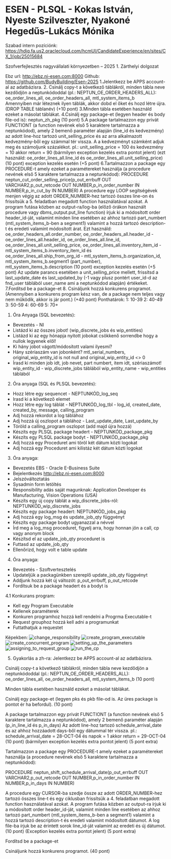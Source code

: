 # ESEN - PLSQL - Kokas István, Nyeste Szilveszter, Nyakoné Hegedűs-Lukács Mónika

Szabad intern pozíciónk: https://hdjq.fa.us2.oraclecloud.com/hcmUI/CandidateExperience/en/sites/CX_1/job/25015684

Szofverfejlesztés nagyvállalati környezetben – 2025 1. Zárthelyi dolgozat

Ebz url: http://ebz.ni-esen.com:8000
Github: https://github.com/BudyBuilding/Esen-2025
1.Jelentkezz be APPS account-al az adatbázisra.
2. Csinálj copy-t a következő táblákról, minden tábla neve kezdődjön a neptunkódoddal (pl.: NEPTUN_OE_ORDER_HEADERS_ALL): oe_order_lines_all, oe_order_headers_all, mtl_system_items_b  
Amennyiben már léteznek ilyen táblák, akkor dobd el őket és hozd létre újra. (DROP TABLE táblanév) (+10 pont)
3.Minden tábla esetében használd ezeket a másolat táblákat.
4.Csinálj egy package-et (legyen header és body file-od is): neptun_zh_pkg (10 pont)
5.A package tartalmazzon egy privát FUNCTIONT (a function nevének első 5 karaktere tartalmazza a neptunkódod), amely 2 bemenő paraméter alapján (line_id és kedvezmény) az adott line-hoz tartozó unit_selling_price és az arra alkalmazott kedvezmény-ből egy számmal tér vissza. A a kedvezményt számként adjuk meg és számoljunk százalékot. pl.: unit_selling_price = 100 és kedvezmény = 10 akkor return = 90 (bármilyen exception kezelés extra pontot jelent) (ezt használd: oe_order_lines_all.line_id és oe_order_lines_all.unit_selling_price) 
(10 pont) exception kezelés esetén (+5 pont)
6.Tartalmazzon a package egy PROCEDURE-t amely ezeket a paramétereket használja (a procedure nevének első 5 karaktere tartalmazza a neptunkódod):
PROCEDURE neptun_cut_order_selling_price(p_out_errbuff OUT VARCHAR2,p_out_retcode OUT NUMBER,p_in_order_number IN NUMBER,p_in_cut_by IN NUMBER)
A procedure egy LOOP segítségévek menjen végig az adott ORDER_NUMBER-hez tartozó összes line-on és frissítsük a 5. feladatban megadott function használatával azokat. A program futása közben az output-ra/log-ba (előző órákon használt procedure vagy dbms_output.put_line function) írjuk ki a módosított order header_id-ját, valamint minden line esetében az ahhoz tartozó part_numbert (mtl_system_items_b-ben a segment1) valamint a hozzá tartozó description-t és eredeti valamint módosított árat. 
Ezt használd: oe_order_headers_all.order_number, oe_order_headers_all.header_id - oe_order_lines_all.header_id, oe_order_lines_all.line_id,  oe_order_lines_all.unit_selling_price,  oe_order_lines_all.inventory_item_id - mtl_system_items_b.inventory_item_id és oe_order_lines_all.ship_from_org_id - mtl_system_items_b.organization_id, mtl_system_items_b.segment1 (part_number), mtl_system_items_b.description
 (10 pont) exception kezelés esetén (+5 pont)
Az update parancs esetében a unit_selling_price mellett, frissítsd a last_update_date és last_updated_by (-1 vagy plusz pontért user_id-d az fnd_user táblából user_name ami a neptunkódod alapján) értékeket.
7.Fordítsd be a package-et
8. Csináljunk hozzá konkurens programot. (Amennyiben a konkurens program kész van, de a package nem teljes vagy nem működik, akkor is jár pont.) (+40 pont)
Ponthatárok:
1: 10-39
2: 40-49 
3: 50-59
4: 60-69
5: 70+




1. Óra Anyaga (SQL bevezetés):
  - Bevezetés - NI 
  - Listázd ki az összes jobot! (wip_discrete_jobs és wip_entities)
  - Listázd ki az egy hónapja nyitott jobokat csökkenő sorrendbe hogy a nullok legyenek elől!
  - Ki hány jobot vágott/módosított valami ilyesmi?
  - Hány szériaszám van jobonként? mtl_serial_numbers, original_wip_entity_id is not null and original_wip_entity_id <> 0
  - Írasd ki minden job idt, job nevet, part numbert, item idt, szériaszámot! 
    	wip_entity_id - wip_discrete_jobs táblából
	    wip_entity_name - wip_entities táblából

2. Óra anyaga (SQL és PLSQL bevezetés):
  - Hozz létre egy sequencet - NEPTUNKÓD_log_seq
  - Irasd ki a következő elemet
  - Hozz létre egy log táblát - NEPTUNKÓD_log_tbl - log_id, created_date, created_by, message, calling_program
  - Adj hozzá rekordot a log táblához
  - Adj hozzá új oszlopot a táblához - Last_update_date, Last_update_by
  - Töröld a calling_program oszlopot (add majd újra hozzá)
  - Készíts egy PLSQL package headert - NEPTUNKÓD_package_pkg
  - Készíts egy PLSQL package bodyt - NEPTUNKÓD_package_pkg
  - Adj hozzá egy Proceduret ami töröl két dátum közti logokat
  - Adj hozzá egy Proceduret ami kilistáz két dátum közti logokat

3. Óra anyaga:
  - Bevezetés EBS - Oracle E-Business Suite
  - Bejelentkezés http://ebz.ni-esen.com:8000
  - Jelszóváltoztatás
  - Sysadmin form letöltés
  - Responsibility adás saját magunknak: Application Developer és Manufacturing, Vision Operations (USA)
  - Készíts egy új copy táblát a wip_discrete_jobs-ról: NEPTUNKÓD_wip_discrete_jobs
  - Készíts egy package headert: NEPTUNKÓD_jobs_pkg
  - Adj hozzá egy log_msg és update_job_qty függvényt
  - Készíts egy package bodyt ugyanazzal a névvel
  - Írd meg a log_msg proceduret, figyelj arra, hogy honnan jön a call, cp vagy anonym block
  - Készítsd el az update_job_qty proceduret is
  - Futtasd az update_job_qty
  - Ellenőrizd, hogy volt e table update

4. Óra anyaga:
  - Bevezetés - Szoftvertesztelés
  - Updateljük a packagünkben szereplő update_job_qty függvényt
  - Addjunk hozzá két új változót: p_out_errbuff, p_out_retcode
  - Fordítsuk be a package headert és a bodyt is

4.1 Konkurans program:
  - Kell egy Program Executable
  - Kellenek paraméterek
  - Konkuren programhoz hozzá kell rendelni a Progrma Executable-t
  - Request grouphoz hozzá kell adni a programunkat
  - Futtathatjuk a requestet

Képekben:
![change_responsibility](https://github.com/user-attachments/assets/fbcd1ad8-425f-42df-89a8-cb54cc932fb8)
![create_program_executable](https://github.com/user-attachments/assets/e6bf82de-4571-402e-84f6-653082c0522f)
![create_concurrent_program](https://github.com/user-attachments/assets/aae48bed-2e2e-465e-bb1f-9f559e2caee3)
![setting_up_the_parameters](https://github.com/user-attachments/assets/09594437-b9c3-4395-863f-062b207f0648)
![assigning_to_request_group](https://github.com/user-attachments/assets/cb0ff22b-106b-41ac-897e-41832e1dc244)
![run_the_cp](https://github.com/user-attachments/assets/625ccc5c-6c20-4181-a218-a9ac846fcc3d)


5. Gyakorlás a zh-ra:
Jelentkezz be APPS account-al az adatbázisra.

Csinálj copy-t a következő táblákról, minden tábla neve kezdődjön a neptunkódoddal (pl.: NEPTUN_OE_ORDER_HEADERS_ALL): oe_order_lines_all, oe_order_headers_all, mtl_system_items_b (10 pont)

Minden tábla esetében használd ezeket a másolat táblákat.

Csinálj egy package-et (legyen pks és pkb file-od is. Az üres package is pontot ér ha befordul). (10 pont)

A package tartalmazzon egy privát FUNCTIONT (a function nevének első 5 karaktere tartalmazza a neptunkódod), amely 2 bemenő paraméter alapján (p_in_line_id és p_in_days) Az adott line-hoz tartozó schedule_arrival_date és az ahhoz hozzáadott days-ből egy dátummal tér vissza. pl.: schedule_arrival_date = 28-OCT-04 és napok = 1 akkor return = 29-OCT-04 (10 pont) (bármilyen exception kezelés extra pontot jelent) (5 pont extra)

Tartalmazzon a package egy PROCEDURE-t amely ezeket a paramétereket használja (a procedure nevének első 5 karaktere tartalmazza a neptunkódod):

PROCEDURE neptun_shift_schedule_arrival_date(p_out_errbuff OUT VARCHAR2,p_out_retcode OUT NUMBER,p_in_order_number IN NUMBER,p_in_days IN NUMBER)

A procedure egy CURSOR-ba szedje össze az adott ORDER_NUMBER-hez tartozó összes line-t és egy ciklusban frissítsük a 4. feladatban megadott function használatával azokat. A program futása közben az output-ra írjuk ki a módosított order header_id-ját, valamint minden line esetében az ahhoz tartozó part_numbert (mtl_system_items_b-ben a segment1) valamint a hozzá tartozó description-t és eredeti valamint módosított dátumot. A log file-ba írjuk be az érintett sorok line_id-ját valamint az eredeti és új dátumot. (10 pont) (Exception kezelés extra pontot jelent) (5 pont extra)

Fordítsd be a package-et

Csináljunk hozzá konkurens programot. (40 pont)
